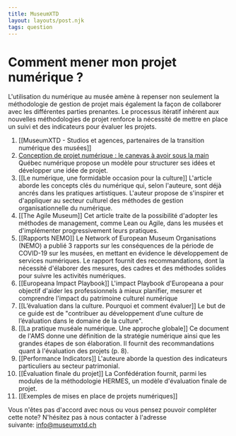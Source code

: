```yaml
---
title: MuseumXTD
layout: layouts/post.njk
tags: question
---
```

# Comment mener mon projet numérique ?
L'utilisation du numérique au musée amène à repenser non seulement la méthodologie de gestion de projet mais également la façon de collaborer avec les différentes parties prenantes. Le processus itératif inhérent aux nouvelles méthodologies de projet renforce la nécessité de mettre en place un suivi et des indicateurs pour évaluer les projets.  


1. [[MuseumXTD - Studios et agences, partenaires de la transition numérique des musées]]
2. [Conception de projet numérique : le canevas à avoir sous la main](https://quebecnumerique.com/conception-de-projet-numerique-le-canevas-a-avoir-sous-la-main/)
   Québec numérique propose un modèle pour structurer ses idées et développer une idée de projet. 
3. [[Le numérique, une formidable occasion pour la culture]]
   L'article aborde les concepts clés du numérique qui, selon l'auteure, sont déjà ancrés dans les pratiques artistiques. L'auteur propose de s'inspirer et d'appliquer au secteur culturel des méthodes de gestion organisationnelle du numérique.  
3. [[The Agile Museum]]
   Cet article traite de la possibilité d'adopter les méthodes de management, comme Lean ou Agile, dans les musées et d'implémenter progressivement leurs pratiques.
4. [[Rapports NEMO]]
   Le Network of European Museum Organisations (NEMO) a publié 3 rapports sur les conséquences de la période de COVID-19 sur les musées, en mettant en évidence le développement de services numériques. Le rapport fournit des recommandations, dont la nécessité d'élaborer des mesures, des cadres et des méthodes solides pour suivre les activités numériques. 
5. [[Europeana Impact Playbook]]
   L'impact Playbook d'Europeana a pour objectif d'aider les professionnels à mieux planifier, mesurer et comprendre l'impact du patrimoine culturel numérique
6. [[L’évaluation dans la culture. Pourquoi et comment évaluer]]
   Le but de ce guide est de "contribuer au développement d’une culture de l’évaluation dans le domaine de la culture". 
7. [[La pratique muséale numérique. Une approche globale]]
   Ce document de l'AMS donne une définition de la stratégie numérique ainsi que les grandes étapes de son élaboration. Il fournit des recommandations quant à l'évaluation des projets (p. 8). 
8. [[Performance Indicators]]
   L'auteure aborde la question des indicateurs particuliers au secteur patrimonial. 
9. [[Évaluation finale du projet]]
   La Confédération fournit, parmi les modules de la méthodologie HERMES, un modèle d'évaluation finale de projet.  
10. [[Exemples de mises en place de projets numériques]]

 
Vous n'êtes pas d'accord avec nous ou vous pensez pouvoir compléter cette note? N'hésitez pas à nous contacter à l'adresse suivante: [info@museumxtd.ch](mailto:info@museumxtd.ch)
